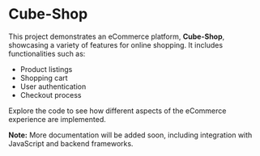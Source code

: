# Cube-Shop

This project demonstrates an eCommerce platform, **Cube-Shop**, showcasing a variety of features for online shopping. It includes functionalities such as:

- Product listings
- Shopping cart
- User authentication
- Checkout process

Explore the code to see how different aspects of the eCommerce experience are implemented.

**Note:** More documentation will be added soon, including integration with JavaScript and backend frameworks.
